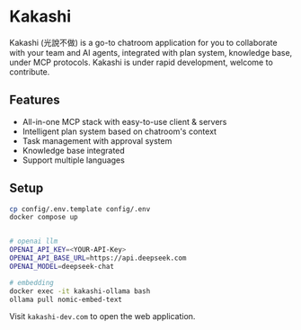 # Kakashi

Kakashi (光說不做) is a go-to chatroom application for you to collaborate with your team and AI agents, integrated with plan system, knowledge base, under MCP protocols.
Kakashi is under rapid development, welcome to contribute.

## Features

- All-in-one MCP stack with easy-to-use client & servers
- Intelligent plan system based on chatroom's context
- Task management with approval system
- Knowledge base integrated
- Support multiple languages

## Setup

```bash
cp config/.env.template config/.env
docker compose up


# openai llm
OPENAI_API_KEY=<YOUR-API-Key>
OPENAI_API_BASE_URL=https://api.deepseek.com
OPENAI_MODEL=deepseek-chat

# embedding
docker exec -it kakashi-ollama bash
ollama pull nomic-embed-text
```

Visit `kakashi-dev.com` to open the web application.
